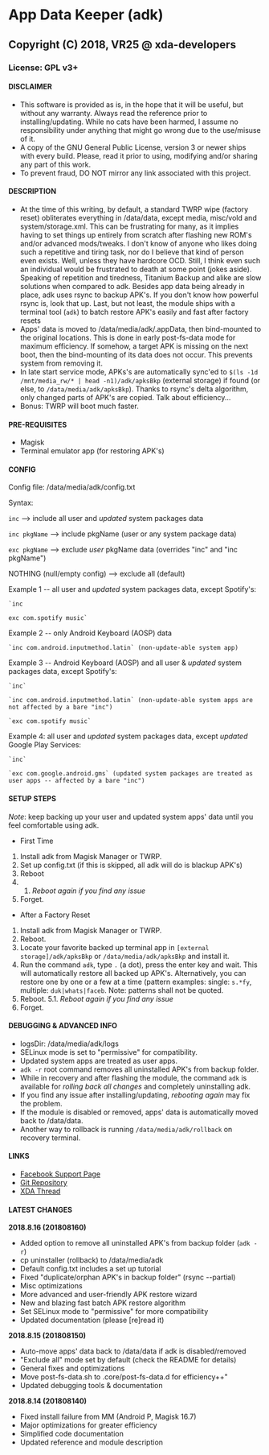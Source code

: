 # App Data Keeper (adk)
## Copyright (C) 2018, VR25 @ xda-developers
### License: GPL v3+



#### DISCLAIMER

- This software is provided as is, in the hope that it will be useful, but without any warranty. Always read the reference prior to installing/updating. While no cats have been harmed, I assume no responsibility under anything that might go wrong due to the use/misuse of it.
- A copy of the GNU General Public License, version 3 or newer ships with every build. Please, read it prior to using, modifying and/or sharing any part of this work.
- To prevent fraud, DO NOT mirror any link associated with this project.



#### DESCRIPTION

- At the time of this writing, by default, a standard TWRP wipe (factory reset) obliterates everything in /data/data, except media, misc/vold and system/storage.xml. This can be frustrating for many, as it implies having to set things up entirely from scratch after flashing new ROM's and/or advanced mods/tweaks. I don't know of anyone who likes doing such a repetitive and tiring task, nor do I believe that kind of person even exists. Well, unless they have hardcore OCD. Still, I think even such an individual would be frustrated to death at some point (jokes aside). Speaking of repetition and tiredness, Titanium Backup and alike are slow solutions when compared to adk. Besides app data being already in place, adk uses rsync to backup APK's. If you don't know how powerful rsync is, look that up. Last, but not least, the module ships with a terminal tool (`adk`) to batch restore APK's easily and fast after factory resets
- Apps' data is moved to /data/media/adk/.appData, then bind-mounted to the original locations. This is done in early post-fs-data mode for maximum efficiency. If somehow, a target APK is missing on the next boot, then the bind-mounting of its data does not occur. This prevents system from removing it.
- In late start service mode, APKs's are automatically sync'ed to `$(ls -1d /mnt/media_rw/* | head -n1)/adk/apksBkp` (external storage) if found (or else, to `/data/media/adk/apksBkp`). Thanks to rsync's delta algorithm, only changed parts of APK's are copied. Talk about efficiency...
- Bonus: TWRP will boot much faster.



#### PRE-REQUISITES

- Magisk
- Terminal emulator app (for restoring APK's)



#### CONFIG


Config file: /data/media/adk/config.txt


Syntax:

  `inc` --> include all user and *updated* system packages data

  `inc pkgName` --> include pkgName (user or any system package data)

  `exc pkgName` --> exclude *user* pkgName data (overrides "inc" and "inc pkgName")

  NOTHING (null/empty config) --> exclude all (default)


Example 1 -- all user and *updated* system packages data, except Spotify's:

    `inc

    exc com.spotify music`


Example 2 -- only Android Keyboard (AOSP) data

    `inc com.android.inputmethod.latin` (non-update-able system app)


Example 3 -- Android Keyboard (AOSP) and all user & *updated* system packages data, except Spotify's:

    `inc`

    `inc com.android.inputmethod.latin` (non-update-able system apps are not affected by a bare "inc")

    `exc com.spotify music`


Example 4: all user and *updated* system packages data, except *updated* Google Play Services:

    `inc`

    `exc com.google.android.gms` (updated system packages are treated as user apps -- affected by a bare "inc")



#### SETUP STEPS

*Note*: keep backing up your user and updated system apps' data until you feel comfortable using adk.

- First Time
1. Install adk from Magisk Manager or TWRP.
2. Set up config.txt (if this is skipped, all adk will do is blackup APK's)
3. Reboot
3. 1. *Reboot again if you find any issue*
4. Forget.

- After a Factory Reset
1. Install adk from Magisk Manager or TWRP.
2. Reboot.
3. Locate your favorite backed up terminal app in `[external storage]/adk/apksBkp` or `/data/media/adk/apksBkp` and install it.
4. Run the command `adk`, type `.` (a dot), press the enter key and wait. This will automatically restore all backed up APK's. Alternatively, you can restore one by one or a few at a time (pattern examples: single: `s.*fy`, multiple: `duk|whats|faceb`. Note: patterns shall not be quoted.
5. Reboot.
5.1. *Reboot again if you find any issue*
6. Forget.



#### DEBUGGING & ADVANCED INFO

- logsDir: /data/media/adk/logs
- SELinux mode is set to "permissive" for compatibility.
- Updated system apps are treated as user apps.
- `adk -r` root command removes all uninstalled APK's from backup folder.
- While in recovery and after flashing the module, the command `adk` is available for *rolling back all changes* and completely uninstalling adk.
- If you find any issue after installing/updating, *rebooting again* may fix the problem.
- If the module is disabled or removed, apps' data is automatically moved back to /data/data.
- Another way to rollback is running `/data/media/adk/rollback` on recovery terminal.



#### LINKS

- [Facebook Support Page](https://facebook.com/VR25-at-xda-developers-258150974794782)
- [Git Repository](https://github.com/Magisk-Modules-Repo/App-Data-Keeper)
- [XDA Thread](https://forum.xda-developers.com/apps/magisk/magisk-module-app-data-keeper-adk-t3822278)



#### LATEST CHANGES

**2018.8.16 (201808160)**
- Added option to remove all uninstalled APK's from backup folder (`adk -r`)
- cp uninstaller (rollback) to /data/media/adk
- Default config.txt includes a set up tutorial
- Fixed "duplicate/orphan APK's in backup folder" (rsync --partial)
- Misc optimizations
- More advanced and user-friendly APK restore wizard
- New and blazing fast batch APK restore algorithm
- Set SELinux mode to "permissive" for more compatibility
- Updated documentation (please [re]read it)

**2018.8.15 (201808150)**
- Auto-move apps' data back to /data/data if adk is disabled/removed
- "Exclude all" mode set by default (check the README for details)
- General fixes and optimizations
- Move post-fs-data.sh to .core/post-fs-data.d for efficiency++"
- Updated debugging tools & documentation

**2018.8.14 (201808140)**
- Fixed install failure from MM (Android P, Magisk 16.7)
- Major optimizations for greater efficiency
- Simplified code documentation
- Updated reference and module description
